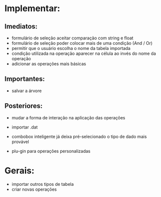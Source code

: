 # Implementar:

## Imediatos: 

- formulário de seleção aceitar comparação com string e float
- formulário de seleção poder colocar mais de uma condição (And / Or)
- permitir que o usuário escolha o nome da tabela importada
- condição utilizada na operação aparecer na célula ao invés do nome da operação
- adicionar as operações mais básicas

## Importantes:

- salvar a árvore

## Posteriores:

- mudar a forma de interação na aplicação das operações 
- importar .dat

- combobox inteligente já deixa pré-selecionado o tipo de dado mais provável
- plu-gin para operações personalizadas

# Gerais:

- importar outros tipos de tabela
- criar novas operações
